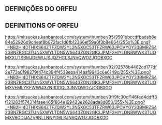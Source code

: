 ## DEFINIÇÕES DO ORFEU

## DEFINITIONS OF ORFEU

https://mitsuokas.kanbantool.com/system/thumber/95/9591bbccdfbadab8e84e52926d9c4eaf8b672fac1d6fb12366ef59a6f3b8e664/255x%3E.png?_=NB2HI4DTHIXS64ZTFZQW2YL2N5XGC53TFZRW63JPOVYGY33BMRZS423BNZRGC3TUN5XWYLTDN5WS643ZON2GK3JPMF2HIYLDNBWWK3TUOMXXUTSBMJDEWUJSJQZHGL3JNVQWOZJOOBXGO

https://mitsuokas.kanbantool.com/system/thumber/92/92576b4482cd177df2e773a0f98279f474c394f4538eba414aaf9643c6e6149c/255x%3E.png?_=NB2HI4DTHIXS64ZTFZQW2YL2N5XGC53TFZRW63JPOVYGY33BMRZS423BNZRGC3TUN5XWYLTDN5WS643ZON2GK3JPMF2HIYLDNBWWK3TUOMXVEMLYKFWWI43ZNRDDQL3JNVQWOZJOOBXGO

https://mitsuokas.kanbantool.com/system/thumber/9f/9fc30cf146fed4ddff3f121283f574314faee465f864e199423e2628ada8d850/255x%3E.png?_=NB2HI4DTHIXS64ZTFZQW2YL2N5XGC53TFZRW63JPOVYGY33BMRZS423BNZRGC3TUN5XWYLTDN5WS643ZON2GK3JPMF2HIYLDNBWWK3TUOMXV6ODIJAZV6NLLNNYG6L3JNVQWOZJOOBXGO